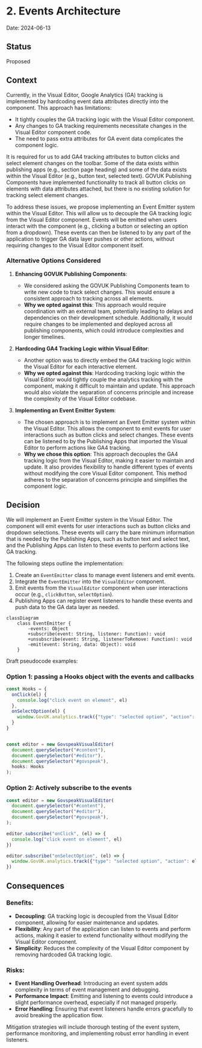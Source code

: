 # 2. Events Architecture

Date: 2024-06-13

## Status

Proposed

## Context

Currently, in the Visual Editor, Google Analytics (GA) tracking is implemented by hardcoding event data attributes directly into the component. This approach has limitations:

- It tightly couples the GA tracking logic with the Visual Editor component.
- Any changes to GA tracking requirements necessitate changes in the Visual Editor component code.
- The need to pass extra attributes for GA event data complicates the component logic.

It is required for us to add GA4 tracking attributes to button clicks and select element changes on the toolbar. 
Some of the data exists within publishing apps (e.g., section page heading) and some of the data exists within the Visual Editor (e.g., button text, selected text). 
GOVUK Publishing Components have implemented functionality to track all button clicks on elements with data attributes attached, but there is no existing solution for tracking select element changes.

To address these issues, we propose implementing an Event Emitter system within the Visual Editor. 
This will allow us to decouple the GA tracking logic from the Visual Editor component. 
Events will be emitted when users interact with the component (e.g., clicking a button or selecting an option from a dropdown). 
These events can then be listened to by any part of the application to trigger GA data layer pushes or other actions, without requiring changes to the Visual Editor component itself.

### Alternative Options Considered

1. **Enhancing GOVUK Publishing Components**: 
   - We considered asking the GOVUK Publishing Components team to write new code to track select changes. This would ensure a consistent approach to tracking across all elements. 
   - **Why we opted against this**: This approach would require coordination with an external team, potentially leading to delays and dependencies on their development schedule. 
     Additionally, it would require changes to be implemented and deployed across all publishing components, which could introduce complexities and longer timelines.

2. **Hardcoding GA4 Tracking Logic within Visual Editor**:
   - Another option was to directly embed the GA4 tracking logic within the Visual Editor for each interactive element.
   - **Why we opted against this**: Hardcoding tracking logic within the Visual Editor would tightly couple the analytics tracking with the component, making it difficult to maintain and update. 
     This approach would also violate the separation of concerns principle and increase the complexity of the Visual Editor codebase.

3. **Implementing an Event Emitter System**:
   - The chosen approach is to implement an Event Emitter system within the Visual Editor. This allows the component to emit events for user interactions such as button clicks and select changes. 
     These events can be listened to by the Publishing Apps that imported the Visual Editor to perform actions like GA4 tracking.
   - **Why we chose this option**: This approach decouples the GA4 tracking logic from the Visual Editor, making it easier to maintain and update. 
     It also provides flexibility to handle different types of events without modifying the core Visual Editor component. 
     This method adheres to the separation of concerns principle and simplifies the component logic.


## Decision

We will implement an Event Emitter system in the Visual Editor. The component will emit events for user interactions such as button clicks and dropdown selections. 
These events will carry the bare minimum information that is needed by the Publishing Apps, such as button text and select text, 
and the Publishing Apps can listen to these events to perform actions like GA tracking.

The following steps outline the implementation:

1. Create an `EventEmitter` class to manage event listeners and emit events.
2. Integrate the `EventEmitter` into the `VisualEditor` component.
3. Emit events from the `VisualEditor` component when user interactions occur (e.g., `clickButton`, `selectOption`).
4. Publishing Apps can register event listeners to handle these events and push data to the GA data layer as needed.


```mermaid
classDiagram
    class EventEmitter {
        -events: Object
        +subscribe(event: String, listener: Function): void
        +unsubscribe(event: String, listenerToRemove: Function): void
        -emit(event: String, data: Object): void
    }
```


Draft pseudocode examples:

### Option 1: passing a Hooks object with the events and callbacks

```javascript
const Hooks = {
  onClick(el) {
    console.log("click event on element", el)
  },
  onSelectOption(el) {
    window.GovUK.analytics.track({"type": "selected option", "action": el.value()})
  }
}


const editor = new GovspeakVisualEditor(
  document.querySelector("#content"),
  document.querySelector("#editor"),
  document.querySelector("#govspeak"),
  hooks: Hooks
);
```

### Option 2: Actively subscribe to the events

```javascript
const editor = new GovspeakVisualEditor(
  document.querySelector("#content"),
  document.querySelector("#editor"),
  document.querySelector("#govspeak"),
);

editor.subscribe("onClick", (el) => {
  console.log("click event on element", el)
})

editor.subscribe("onSelectOption", (el) => {
  window.GovUK.analytics.track({"type": "selected option", "action": el.value()})
})
```

## Consequences

### Benefits:
- **Decoupling**: GA tracking logic is decoupled from the Visual Editor component, allowing for easier maintenance and updates.
- **Flexibility**: Any part of the application can listen to events and perform actions, making it easier to extend functionality without modifying the Visual Editor component.
- **Simplicity**: Reduces the complexity of the Visual Editor component by removing hardcoded GA tracking logic.

### Risks:
- **Event Handling Overhead**: Introducing an event system adds complexity in terms of event management and debugging.
- **Performance Impact**: Emitting and listening to events could introduce a slight performance overhead, especially if not managed properly.
- **Error Handling**: Ensuring that event listeners handle errors gracefully to avoid breaking the application flow.

Mitigation strategies will include thorough testing of the event system, performance monitoring, and implementing robust error handling in event listeners.
